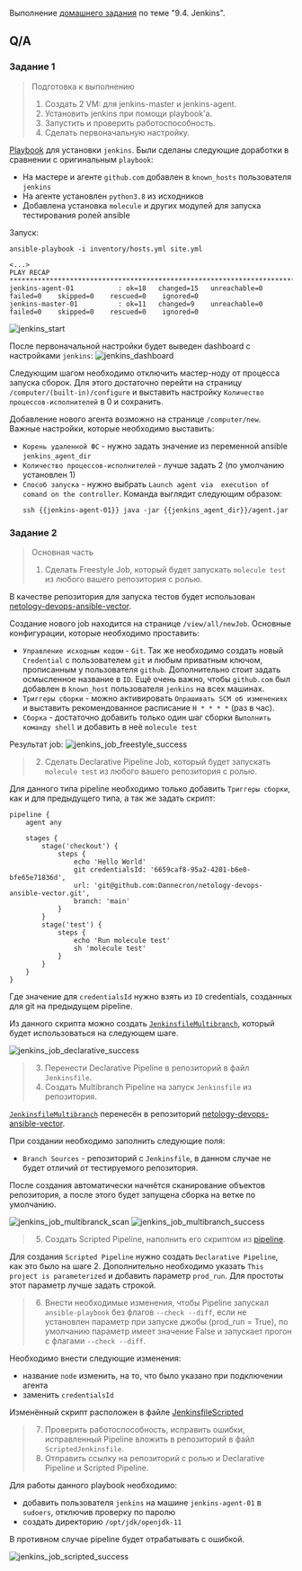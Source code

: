 Выполнение [домашнего задания](https://github.com/netology-code/mnt-homeworks/blob/MNT-13/09-ci-04-jenkins/README.md)
по теме "9.4. Jenkins".

## Q/A

### Задание 1

> Подготовка к выполнению
> 
> 1. Создать 2 VM: для jenkins-master и jenkins-agent.
> 2. Установить jenkins при помощи playbook'a.
> 3. Запустить и проверить работоспособность.
> 4. Сделать первоначальную настройку.

[Playbook](./infrastructure/site.yml) для установки `jenkins`. Были сделаны следующие доработки в сравнении
с оригинальным `playbook`:
- На мастере и агенте `github.com` добавлен в `known_hosts` пользователя `jenkins`
- На агенте установлен `python3.8` из исходников
- Добавлена установка `molecule` и других модулей для запуска тестирования ролей ansible

Запуск:

```shell
ansible-playbook -i inventory/hosts.yml site.yml
```

```text
<...>
PLAY RECAP *********************************************************************************************
jenkins-agent-01           : ok=18   changed=15   unreachable=0    failed=0    skipped=0    rescued=0    ignored=0
jenkins-master-01          : ok=11   changed=9    unreachable=0    failed=0    skipped=0    rescued=0    ignored=0
```

![jenkins_start](./img/jenkins_start.png)

После первоначальной настройки будет выведен dashboard с настройками `jenkins`:
![jenkins_dashboard](./img/jenkins_dashboard.png)

Следующим шагом необходимо отключить мастер-ноду от процесса запуска сборок.
Для этого достаточно перейти на страницу `/computer/(built-in)/configure` и выставить настройку
`Количество процессов-исполнителей` в 0 и сохранить.

Добавление нового агента возможно на странице `/computer/new`.
Важные настройки, которые необходимо выставить:
- `Корень удаленной ФС` - нужно задать значение из переменной ansible `jenkins_agent_dir`
- `Количество процессов-исполнителей` - лучше задать 2 (по умолчанию установлен 1)
- `Способ запуска` - нужно выбрать `Launch agent via  execution of comand on the controller`.
Команда выглядит следующим образом:
    ```shell
    ssh {{jenkins-agent-01}} java -jar {{jenkins_agent_dir}}/agent.jar
    ```

### Задание 2

> Основная часть
> 
> 1. Сделать Freestyle Job, который будет запускать `molecule test` из любого вашего репозитория с ролью.

В качестве репозитория для запуска тестов будет использован [netology-devops-ansible-vector](https://github.com/Dannecron/netology-devops-ansible-vector).

Создание нового job находится на странице `/view/all/newJob`. Основные конфигурации, которые необходимо проставить:
- `Управление исходным кодом` - `Git`. Так же необходимо создать новый `Credential` с пользователем `git` и любым приватным ключом,
прописанным у пользователя `github`. Дополнительно стоит задать осмысленное название в `ID`. Ещё очень важно, чтобы `github.com` был добавлен в `known_host` пользователя `jenkins`
на всех машинах.
- `Триггеры сборки` - можно активировать `Опрашивать SCM об изменениях` и выставить рекомендованное расписание `H * * * *` (раз в час).
- `Сборка` - достаточно добавить только один шаг сборки `Выполнить команду shell` и добавить в неё `molecule test`

Результат job:
![jenkins_job_freestyle_success](./img/jenkins_job_freestyle_success.png)

> 2. Сделать Declarative Pipeline Job, который будет запускать `molecule test` из любого вашего репозитория с ролью.

Для данного типа pipeline необходимо только добавить `Триггеры сборки`, как и для предыдущего типа,
а так же задать скрипт:

```text
pipeline {
    agent any

    stages {
        stage('checkout') {
            steps {
                echo 'Hello World'
                git credentialsId: '6659caf8-95a2-4201-b6e0-bfe65e71836d', 
                url: 'git@github.com:Dannecron/netology-devops-ansible-vector.git',
                branch: 'main'
            }
        }
        stage('test') {
            steps {
                echo 'Run molecule test'
                sh 'molecule test'
            }
        }
    }
}
```

Где значение для `credentialsId` нужно взять из `ID` credentials, созданных для git на предыдущем pipeline.

Из данного скрипта можно создать [`JenkinsfileMultibranch`](pipeline/JenkinsfileMultibranch), который будет использоваться на следующем шаге.

![jenkins_job_declarative_success](./img/jenkins_job_declarative_success.png)

> 3. Перенести Declarative Pipeline в репозиторий в файл `Jenkinsfile`.
> 4. Создать Multibranch Pipeline на запуск `Jenkinsfile` из репозитория.

[`JenkinsfileMultibranch`](pipeline/JenkinsfileMultibranch) перенесён в репозиторий [netology-devops-ansible-vector](https://github.com/Dannecron/netology-devops-ansible-vector).

При создании необходимо заполнить следующие поля:
* `Branch Sources` - репозиторий с `Jenkinsfile`, в данном случае не будет отличий от тестируемого репозитория.

После создания автоматически начнётся сканирование объектов репозитория, а после этого будет запущена сборка на 
ветке по умолчанию.

![jenkins_job_multibranck_scan](./img/jenkins_job_multibranck_scan.png)
![jenkins_job_multibranch_success](./img/jenkins_job_multibranch_success.png)

> 5. Создать Scripted Pipeline, наполнить его скриптом из [pipeline](./pipeline).

Для создания `Scripted Pipeline` нужно создать `Declarative Pipeline`, как это было на шаге 2.
Дополнительно необходимо указать `This project is parameterized` и добавить параметр `prod_run`.
Для простоты этот параметр лучше задать строкой.

> 6. Внести необходимые изменения, чтобы Pipeline запускал `ansible-playbook` без флагов `--check --diff`,
> если не установлен параметр при запуске джобы (prod_run = True), по умолчанию параметр имеет значение False
> и запускает прогон с флагами `--check --diff`.

Необходимо внести следующие изменения:
* название `node` изменить, на то, что было указано при подключении агента
* заменить `credentialsId`

Изменённый скрипт расположен в файле [JenkinsfileScripted](./pipeline/JenkinsfileScripted)

> 7. Проверить работоспособность, исправить ошибки, исправленный Pipeline вложить в репозиторий в файл `ScriptedJenkinsfile`.
> 8. Отправить ссылку на репозиторий с ролью и Declarative Pipeline и Scripted Pipeline.

Для работы данного playbook необходимо:
* добавить пользователя `jenkins` на машине `jenkins-agent-01` в `sudoers`, отключив проверку по паролю
* создать директорию `/opt/jdk/openjdk-11`

В противном случае pipeline будет отрабатывать с ошибкой.

![jenkins_job_scripted_success](./img/jenkins_job_scripted_success.png)
